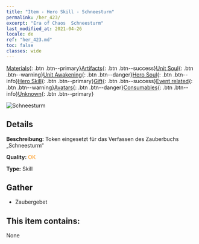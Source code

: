 ```yaml
---
title: "Item - Hero Skill - Schneesturm"
permalink: /her_423/
excerpt: "Era of Chaos  Schneesturm"
last_modified_at: 2021-04-26
locale: de
ref: "her_423.md"
toc: false
classes: wide
---
```

 [Materials](/ItemsDE/){: .btn .btn--primary}[Artifacts](/ItemsDE/Artifacts/){: .btn .btn--success}[Unit Soul](/ItemsDE/UnitSoul/){: .btn .btn--warning}[Unit Awakening](/ItemsDE/UnitAwakening/){: .btn .btn--danger}[Hero Soul](/ItemsDE/HeroSoul/){: .btn .btn--info}[Hero Skill](/ItemsDE/HeroSkill/){: .btn .btn--primary}[Gift](/ItemsDE/Gift/){: .btn .btn--success}[Event related](/ItemsDE/Events/){: .btn .btn--warning}[Avatars](/ItemsDE/Avatars/){: .btn .btn--danger}[Consumables](/ItemsDE/Consumables/){: .btn .btn--info}[Unknown](/ItemsDE/Unknown/){: .btn .btn--primary}

 ![Schneesturm](/images/t/ps_bingxuefengbao.png)

## Details
 **Beschreibung:** Token eingesetzt für das Verfassen des Zauberbuchs „Schneesturm“

 **Quality:** <span style="color: #FF8C00">OK</span>

 **Type:** Skill

## Gather

*    Zaubergebet 

## This item contains:

  None

